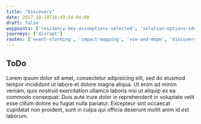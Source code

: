 ```yaml
---
title: "Discovery"
date: 2017-10-19T16:43:54-04:00
draft: false
waypoints: ['residency-key-assumptions-selected', 'solution-options-identified', 'approach-presented', 'deal-negotiated-and-closed', 'why-is-defined']
journeys: ['disrupt']
routes: ['event-storming', 'impact-mapping', 'vsm-and-mbpm', 'discovery-session', 'chartering', 'agile-agenda', 'realtime-retrospective']
---
```

## ToDo
Lorem ipsum dolor sit amet, consectetur adipisicing elit, sed do eiusmod tempor incididunt ut labore et dolore magna aliqua. Ut enim ad minim veniam, quis nostrud exercitation ullamco laboris nisi ut aliquip ex ea commodo consequat. Duis aute irure dolor in reprehenderit in voluptate velit esse cillum dolore eu fugiat nulla pariatur. Excepteur sint occaecat cupidatat non proident, sunt in culpa qui officia deserunt mollit anim id est laborum.
